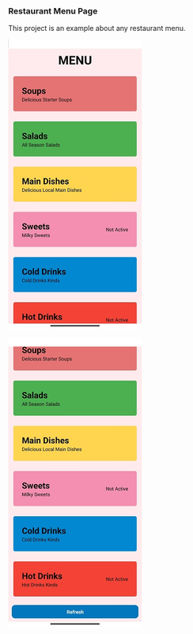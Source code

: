 ### Restaurant Menu Page

This project is an example about any restaurant menu.

![Menu Photo](https://github.com/omur8819/ReactNative-menuPage/blob/main/restaurantMenuPage/src/images/image1.jpg)

![Menu Photo](https://github.com/omur8819/ReactNative-menuPage/blob/main/restaurantMenuPage/src/images/image2.jpg)

